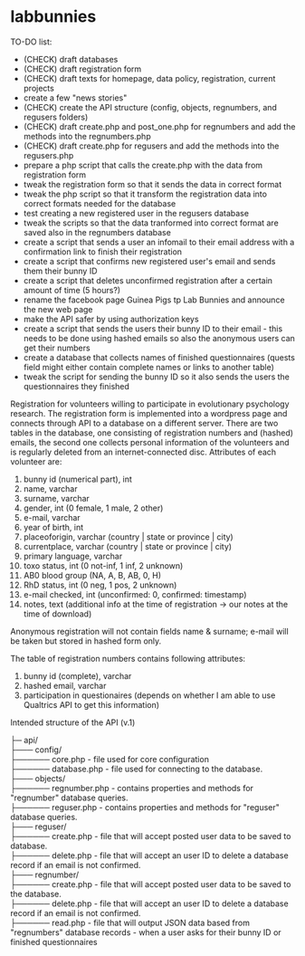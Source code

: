 # labbunnies

TO-DO list:

* (CHECK) draft databases
* (CHECK) draft registration form
* (CHECK) draft texts for homepage, data policy, registration, current projects
* create a few "news stories"
* (CHECK) create the API structure (config, objects, regnumbers, and regusers folders)
* (CHECK) draft create.php and post_one.php for regnumbers and add the methods into the regnumbers.php
* (CHECK) draft create.php for regusers and add the methods into the regusers.php
* prepare a php script that calls the create.php with the data from registration form
* tweak the registration form so that it sends the data in correct format
* tweak the php script so that it transform the registration data into correct formats needed for the database
* test creating a new registered user in the regusers database
* tweak the scripts so that the data tranformed into correct format are saved also in the regnumbers database
* create a script that sends a user an infomail to their email address with a confirmation link to finish their registration
* create a script that confirms new registered user's email and sends them their bunny ID
* create a script that deletes unconfirmed registration after a certain amount of time (5 hours?)
* rename the facebook page Guinea Pigs tp Lab Bunnies and announce the new web page
* make the API safer by using authorization keys
* create a script that sends the users their bunny ID to their email - this needs to be done using hashed emails so also the anonymous users can get their numbers
* create a database that collects names of finished questionnaires (quests field might either contain complete names or links to another table)
* tweak the script for sending the bunny ID so it also sends the users the questionnaires they finished

Registration for volunteers willing to participate in evolutionary psychology research. The registration form is implemented into a wordpress page and connects through API to a database on a different server. There are two tables in the database, one consisting of registration numbers and (hashed) emails, the second one collects personal information of the volunteers and is regularly deleted from an internet-connected disc. Attributes of each volunteer are:

1. bunny id (numerical part), int
2. name, varchar
3. surname, varchar
4. gender, int (0 female, 1 male, 2 other)
5. e-mail, varchar
6. year of birth, int
7. placeoforigin, varchar (country | state or province | city)
8. currentplace, varchar (country | state or province | city)
9. primary language, varchar
10. toxo status, int (0 not-inf, 1 inf, 2 unknown)
11. AB0 blood group (NA, A, B, AB, 0, H)
12. RhD status, int (0 neg, 1 pos, 2 unknown)
13. e-mail checked, int (unconfirmed: 0, confirmed: timestamp)
14. notes, text (additional info at the time of registration -> our notes at the time of download)

Anonymous registration will not contain fields name & surname; e-mail will be taken but stored in hashed form only.

The table of registration numbers contains following attributes:

1. bunny id (complete), varchar
2. hashed email, varchar
3. participation in questionaires (depends on whether I am able to use Qualtrics API to get this information)

Intended structure of the API (v.1)

├─ api/<br>
├─── config/<br>
├────── core.php - file used for core configuration<br>
├────── database.php - file used for connecting to the database.<br>
├─── objects/<br>
├────── regnumber.php - contains properties and methods for "regnumber" database queries.<br>
├────── reguser.php - contains properties and methods for "reguser" database queries.<br>
├─── reguser/<br>
├────── create.php - file that will accept posted user data to be saved to database.<br>
├────── delete.php - file that will accept an user ID to delete a database record if an email is not confirmed.<br>
├─── regnumber/<br>
├────── create.php - file that will accept posted user data to be saved to the database.<br>
├────── delete.php - file that will accept an user ID to delete a database record if an email is not confirmed.<br>
├────── read.php - file that will output JSON data based from "regnumbers" database records - when a user asks for their bunny ID or finished questionnaires
